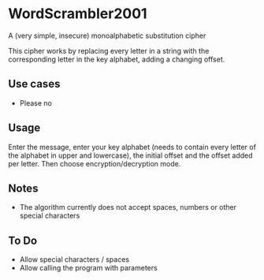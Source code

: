 # WordScrambler2001
A (very simple, insecure) monoalphabetic substitution cipher

This cipher works by replacing every letter in a string with the corresponding letter in the key alphabet, adding a changing offset.

## Use cases
- Please no

## Usage
Enter the message, enter your key alphabet (needs to contain every letter of the alphabet in upper and lowercase), the initial offset and the offset added per letter. Then choose encryption/decryption mode.

## Notes
- The algorithm currently does not accept spaces, numbers or other special characters

## To Do
- Allow special characters / spaces
- Allow calling the program with parameters
